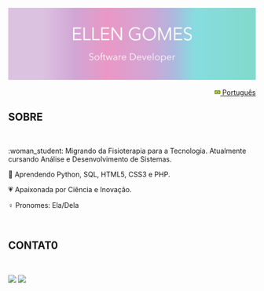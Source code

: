 <img src="images/banner_profile.png"></img>
<p align="right">
<a href="README_pt.md"><img src="images/br-flag.png" height="12"> Português</a>
</p>
<h2>  SOBRE </h2>
<br>
<p>
:woman_student:    Migrando da Fisioterapia para a Tecnologia. Atualmente cursando Análise e Desenvolvimento de Sistemas. 
 
:open_book:    Aprendendo Python, SQL, HTML5, CSS3 e PHP.
 
:heartpulse:    Apaixonada por Ciência e Inovação.

:female_sign:    Pronomes:  Ela/Dela
</p>
<br>
<h2>  CONTAT0 </h2>
<br>
<p>
 <a href="https://www.linkedin.com/in/ellen-gomes-software-developer/"><img src="https://img.shields.io/badge/-LinkedIn-DBC2E0?style=flat&logo=Linkedin&logoColor=FFFFFF"/></a>
  <a href="mailto:ellen_gomes14@hotmail.com?subject=Hello%20Ellen%20Gomes"><img src="https://img.shields.io/badge/-Email-DBC2E0?for-the-badge&logo=gmail&logoColor=FFFFFF"/></a>
</p>
